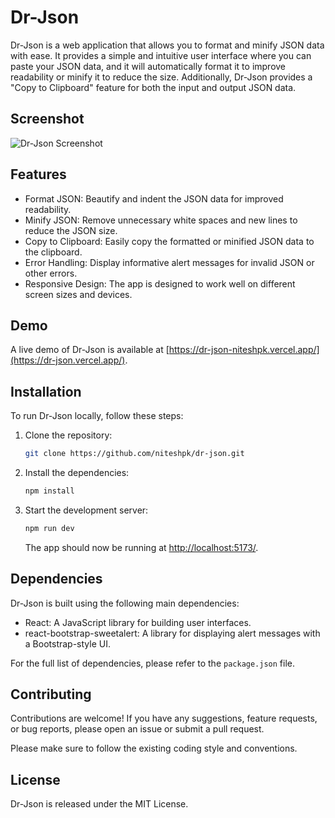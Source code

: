 # Dr-Json

Dr-Json is a web application that allows you to format and minify JSON data with ease. It provides a simple and intuitive user interface where you can paste your JSON data, and it will automatically format it to improve readability or minify it to reduce the size. Additionally, Dr-Json provides a "Copy to Clipboard" feature for both the input and output JSON data.

## Screenshot

![Dr-Json Screenshot](https://github.com/niteshpk/dr-json/assets/25909806/eebf5b90-6487-43f1-a24d-f7b9a9560ff1)

## Features

- Format JSON: Beautify and indent the JSON data for improved readability.
- Minify JSON: Remove unnecessary white spaces and new lines to reduce the JSON size.
- Copy to Clipboard: Easily copy the formatted or minified JSON data to the clipboard.
- Error Handling: Display informative alert messages for invalid JSON or other errors.
- Responsive Design: The app is designed to work well on different screen sizes and devices.

## Demo

A live demo of Dr-Json is available at [https://dr-json-niteshpk.vercel.app/](https://dr-json.vercel.app/).

## Installation

To run Dr-Json locally, follow these steps:

1. Clone the repository:

   ```bash
   git clone https://github.com/niteshpk/dr-json.git
   ```

2. Install the dependencies:

   ```bash
   npm install
   ```

3. Start the development server:

   ```bash
   npm run dev
   ```

   The app should now be running at [http://localhost:5173/](http://localhost:5173/).

## Dependencies

Dr-Json is built using the following main dependencies:

- React: A JavaScript library for building user interfaces.
- react-bootstrap-sweetalert: A library for displaying alert messages with a Bootstrap-style UI.

For the full list of dependencies, please refer to the `package.json` file.

## Contributing

Contributions are welcome! If you have any suggestions, feature requests, or bug reports, please open an issue or submit a pull request.

Please make sure to follow the existing coding style and conventions.

## License

Dr-Json is released under the MIT License.
